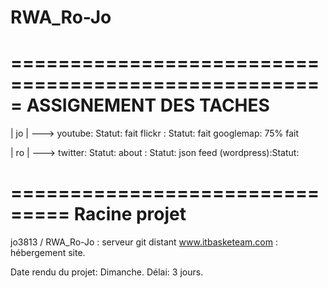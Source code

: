 RWA_Ro-Jo
=========

=====================================================
		ASSIGNEMENT DES TACHES
=====================================================


| jo | ---> 
	youtube: Statut: fait
 	flickr : Statut: fait
	googlemap: 75% fait


| ro | ---> 
	twitter: Statut:
	about  : Statut:
	json feed (wordpress):Statut: 


===============================
	Racine projet
===============================

 jo3813 / RWA_Ro-Jo  : serveur git distant
 www.itbasketeam.com : hébergement site.

Date rendu du projet: Dimanche.
Délai: 3 jours.

